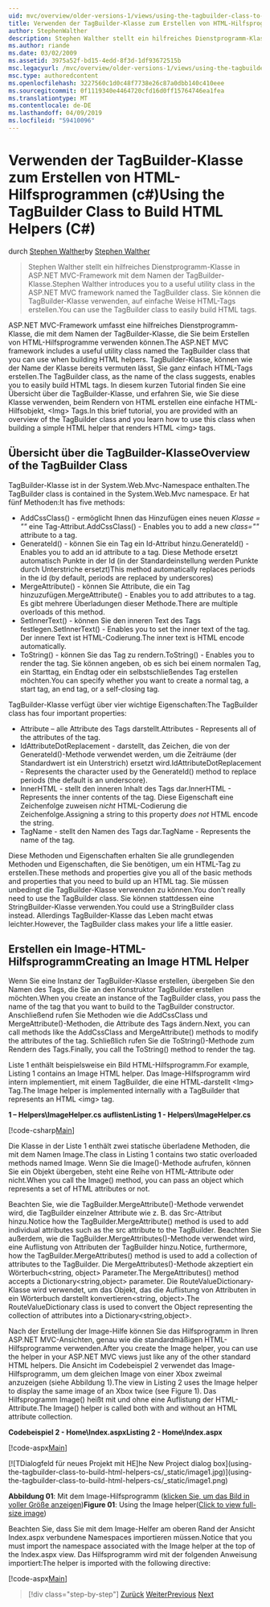 ```yaml
---
uid: mvc/overview/older-versions-1/views/using-the-tagbuilder-class-to-build-html-helpers-cs
title: Verwenden der TagBuilder-Klasse zum Erstellen von HTML-Hilfsprogrammen (c#) | Microsoft-Dokumentation
author: StephenWalther
description: Stephen Walther stellt ein hilfreiches Dienstprogramm-Klasse in ASP.NET MVC-Framework mit dem Namen der TagBuilder-Klasse. Sie können die TagBuilder-Klasse, um problemlos verwenden...
ms.author: riande
ms.date: 03/02/2009
ms.assetid: 3975a52f-bd15-4edd-8f3d-1df93672515b
msc.legacyurl: /mvc/overview/older-versions-1/views/using-the-tagbuilder-class-to-build-html-helpers-cs
msc.type: authoredcontent
ms.openlocfilehash: 3227560c1d0c48f7738e26c87a0dbb140c410eee
ms.sourcegitcommit: 0f1119340e4464720cfd16d0ff15764746ea1fea
ms.translationtype: MT
ms.contentlocale: de-DE
ms.lasthandoff: 04/09/2019
ms.locfileid: "59410096"
---
```

# <a name="using-the-tagbuilder-class-to-build-html-helpers-c"></a><span data-ttu-id="94157-104">Verwenden der TagBuilder-Klasse zum Erstellen von HTML-Hilfsprogrammen (c#)</span><span class="sxs-lookup"><span data-stu-id="94157-104">Using the TagBuilder Class to Build HTML Helpers (C#)</span></span>

<span data-ttu-id="94157-105">durch [Stephen Walther](https://github.com/StephenWalther)</span><span class="sxs-lookup"><span data-stu-id="94157-105">by [Stephen Walther](https://github.com/StephenWalther)</span></span>

> <span data-ttu-id="94157-106">Stephen Walther stellt ein hilfreiches Dienstprogramm-Klasse in ASP.NET MVC-Framework mit dem Namen der TagBuilder-Klasse.</span><span class="sxs-lookup"><span data-stu-id="94157-106">Stephen Walther introduces you to a useful utility class in the ASP.NET MVC framework named the TagBuilder class.</span></span> <span data-ttu-id="94157-107">Sie können die TagBuilder-Klasse verwenden, auf einfache Weise HTML-Tags erstellen.</span><span class="sxs-lookup"><span data-stu-id="94157-107">You can use the TagBuilder class to easily build HTML tags.</span></span>


<span data-ttu-id="94157-108">ASP.NET MVC-Framework umfasst eine hilfreiches Dienstprogramm-Klasse, die mit dem Namen der TagBuilder-Klasse, die Sie beim Erstellen von HTML-Hilfsprogramme verwenden können.</span><span class="sxs-lookup"><span data-stu-id="94157-108">The ASP.NET MVC framework includes a useful utility class named the TagBuilder class that you can use when building HTML helpers.</span></span> <span data-ttu-id="94157-109">TagBuilder-Klasse, können wie der Name der Klasse bereits vermuten lässt, Sie ganz einfach HTML-Tags erstellen.</span><span class="sxs-lookup"><span data-stu-id="94157-109">The TagBuilder class, as the name of the class suggests, enables you to easily build HTML tags.</span></span> <span data-ttu-id="94157-110">In diesem kurzen Tutorial finden Sie eine Übersicht über die TagBuilder-Klasse, und erfahren Sie, wie Sie diese Klasse verwenden, beim Rendern von HTML erstellen eine einfache HTML-Hilfsobjekt, &lt;Img&gt; Tags.</span><span class="sxs-lookup"><span data-stu-id="94157-110">In this brief tutorial, you are provided with an overview of the TagBuilder class and you learn how to use this class when building a simple HTML helper that renders HTML &lt;img&gt; tags.</span></span>

## <a name="overview-of-the-tagbuilder-class"></a><span data-ttu-id="94157-111">Übersicht über die TagBuilder-Klasse</span><span class="sxs-lookup"><span data-stu-id="94157-111">Overview of the TagBuilder Class</span></span>

<span data-ttu-id="94157-112">TagBuilder-Klasse ist in der System.Web.Mvc-Namespace enthalten.</span><span class="sxs-lookup"><span data-stu-id="94157-112">The TagBuilder class is contained in the System.Web.Mvc namespace.</span></span> <span data-ttu-id="94157-113">Er hat fünf Methoden:</span><span class="sxs-lookup"><span data-stu-id="94157-113">It has five methods:</span></span>

- <span data-ttu-id="94157-114">AddCssClass() - ermöglicht Ihnen das Hinzufügen eines neuen *Klasse = ""* eine Tag-Attribut.</span><span class="sxs-lookup"><span data-stu-id="94157-114">AddCssClass() - Enables you to add a new *class=""* attribute to a tag.</span></span>
- <span data-ttu-id="94157-115">GenerateId() - können Sie ein Tag ein Id-Attribut hinzu.</span><span class="sxs-lookup"><span data-stu-id="94157-115">GenerateId() - Enables you to add an id attribute to a tag.</span></span> <span data-ttu-id="94157-116">Diese Methode ersetzt automatisch Punkte in der Id (in der Standardeinstellung werden Punkte durch Unterstriche ersetzt)</span><span class="sxs-lookup"><span data-stu-id="94157-116">This method automatically replaces periods in the id (by default, periods are replaced by underscores)</span></span>
- <span data-ttu-id="94157-117">MergeAttribute() - können Sie Attribute, die ein Tag hinzuzufügen.</span><span class="sxs-lookup"><span data-stu-id="94157-117">MergeAttribute() - Enables you to add attributes to a tag.</span></span> <span data-ttu-id="94157-118">Es gibt mehrere Überladungen dieser Methode.</span><span class="sxs-lookup"><span data-stu-id="94157-118">There are multiple overloads of this method.</span></span>
- <span data-ttu-id="94157-119">SetInnerText() - können Sie den inneren Text des Tags festlegen.</span><span class="sxs-lookup"><span data-stu-id="94157-119">SetInnerText() - Enables you to set the inner text of the tag.</span></span> <span data-ttu-id="94157-120">Der innere Text ist HTML-Codierung.</span><span class="sxs-lookup"><span data-stu-id="94157-120">The inner text is HTML encode automatically.</span></span>
- <span data-ttu-id="94157-121">ToString() - können Sie das Tag zu rendern.</span><span class="sxs-lookup"><span data-stu-id="94157-121">ToString() - Enables you to render the tag.</span></span> <span data-ttu-id="94157-122">Sie können angeben, ob es sich bei einem normalen Tag, ein Starttag, ein Endtag oder ein selbstschließendes Tag erstellen möchten.</span><span class="sxs-lookup"><span data-stu-id="94157-122">You can specify whether you want to create a normal tag, a start tag, an end tag, or a self-closing tag.</span></span>
  

<span data-ttu-id="94157-123">TagBuilder-Klasse verfügt über vier wichtige Eigenschaften:</span><span class="sxs-lookup"><span data-stu-id="94157-123">The TagBuilder class has four important properties:</span></span>

- <span data-ttu-id="94157-124">Attribute – alle Attribute des Tags darstellt.</span><span class="sxs-lookup"><span data-stu-id="94157-124">Attributes - Represents all of the attributes of the tag.</span></span>
- <span data-ttu-id="94157-125">IdAttributeDotReplacement - darstellt, das Zeichen, die von der GenerateId()-Methode verwendet werden, um die Zeiträume (der Standardwert ist ein Unterstrich) ersetzt wird.</span><span class="sxs-lookup"><span data-stu-id="94157-125">IdAttributeDotReplacement - Represents the character used by the GenerateId() method to replace periods (the default is an underscore).</span></span>
- <span data-ttu-id="94157-126">InnerHTML - stellt den inneren Inhalt des Tags dar.</span><span class="sxs-lookup"><span data-stu-id="94157-126">InnerHTML - Represents the inner contents of the tag.</span></span> <span data-ttu-id="94157-127">Diese Eigenschaft eine Zeichenfolge zuweisen *nicht* HTML-Codierung die Zeichenfolge.</span><span class="sxs-lookup"><span data-stu-id="94157-127">Assigning a string to this property *does not* HTML encode the string.</span></span>
- <span data-ttu-id="94157-128">TagName - stellt den Namen des Tags dar.</span><span class="sxs-lookup"><span data-stu-id="94157-128">TagName - Represents the name of the tag.</span></span>

<span data-ttu-id="94157-129">Diese Methoden und Eigenschaften erhalten Sie alle grundlegenden Methoden und Eigenschaften, die Sie benötigen, um ein HTML-Tag zu erstellen.</span><span class="sxs-lookup"><span data-stu-id="94157-129">These methods and properties give you all of the basic methods and properties that you need to build up an HTML tag.</span></span> <span data-ttu-id="94157-130">Sie müssen unbedingt die TagBuilder-Klasse verwenden zu können.</span><span class="sxs-lookup"><span data-stu-id="94157-130">You don't really need to use the TagBuilder class.</span></span> <span data-ttu-id="94157-131">Sie können stattdessen eine StringBuilder-Klasse verwenden.</span><span class="sxs-lookup"><span data-stu-id="94157-131">You could use a StringBuilder class instead.</span></span> <span data-ttu-id="94157-132">Allerdings TagBuilder-Klasse das Leben macht etwas leichter.</span><span class="sxs-lookup"><span data-stu-id="94157-132">However, the TagBuilder class makes your life a little easier.</span></span>

## <a name="creating-an-image-html-helper"></a><span data-ttu-id="94157-133">Erstellen ein Image-HTML-Hilfsprogramm</span><span class="sxs-lookup"><span data-stu-id="94157-133">Creating an Image HTML Helper</span></span>

<span data-ttu-id="94157-134">Wenn Sie eine Instanz der TagBuilder-Klasse erstellen, übergeben Sie den Namen des Tags, die Sie an den Konstruktor TagBuilder erstellen möchten.</span><span class="sxs-lookup"><span data-stu-id="94157-134">When you create an instance of the TagBuilder class, you pass the name of the tag that you want to build to the TagBuilder constructor.</span></span> <span data-ttu-id="94157-135">Anschließend rufen Sie Methoden wie die AddCssClass und MergeAttribute()-Methoden, die Attribute des Tags ändern.</span><span class="sxs-lookup"><span data-stu-id="94157-135">Next, you can call methods like the AddCssClass and MergeAttribute() methods to modify the attributes of the tag.</span></span> <span data-ttu-id="94157-136">Schließlich rufen Sie die ToString()-Methode zum Rendern des Tags.</span><span class="sxs-lookup"><span data-stu-id="94157-136">Finally, you call the ToString() method to render the tag.</span></span>

<span data-ttu-id="94157-137">Liste 1 enthält beispielsweise ein Bild HTML-Hilfsprogramm.</span><span class="sxs-lookup"><span data-stu-id="94157-137">For example, Listing 1 contains an Image HTML helper.</span></span> <span data-ttu-id="94157-138">Das Image-Hilfsprogramm wird intern implementiert, mit einem TagBuilder, die eine HTML-darstellt &lt;Img&gt; Tag.</span><span class="sxs-lookup"><span data-stu-id="94157-138">The Image helper is implemented internally with a TagBuilder that represents an HTML &lt;img&gt; tag.</span></span>

**<span data-ttu-id="94157-139">1 – Helpers\ImageHelper.cs auflisten</span><span class="sxs-lookup"><span data-stu-id="94157-139">Listing 1 - Helpers\ImageHelper.cs</span></span>**

[!code-csharp[Main](using-the-tagbuilder-class-to-build-html-helpers-cs/samples/sample1.cs)]

<span data-ttu-id="94157-140">Die Klasse in der Liste 1 enthält zwei statische überladene Methoden, die mit dem Namen Image.</span><span class="sxs-lookup"><span data-stu-id="94157-140">The class in Listing 1 contains two static overloaded methods named Image.</span></span> <span data-ttu-id="94157-141">Wenn Sie die Image()-Methode aufrufen, können Sie ein Objekt übergeben, steht eine Reihe von HTML-Attribute oder nicht.</span><span class="sxs-lookup"><span data-stu-id="94157-141">When you call the Image() method, you can pass an object which represents a set of HTML attributes or not.</span></span>

<span data-ttu-id="94157-142">Beachten Sie, wie die TagBuilder.MergeAttribute()-Methode verwendet wird, die TagBuilder einzelner Attribute wie z. B. das Src-Attribut hinzu.</span><span class="sxs-lookup"><span data-stu-id="94157-142">Notice how the TagBuilder.MergeAttribute() method is used to add individual attributes such as the src attribute to the TagBuilder.</span></span> <span data-ttu-id="94157-143">Beachten Sie außerdem, wie die TagBuilder.MergeAttributes()-Methode verwendet wird, eine Auflistung von Attributen der TagBuilder hinzu.</span><span class="sxs-lookup"><span data-stu-id="94157-143">Notice, furthermore, how the TagBuilder.MergeAttributes() method is used to add a collection of attributes to the TagBuilder.</span></span> <span data-ttu-id="94157-144">Die MergeAttributes()-Methode akzeptiert ein Wörterbuch&lt;string, object&gt; Parameter.</span><span class="sxs-lookup"><span data-stu-id="94157-144">The MergeAttributes() method accepts a Dictionary&lt;string,object&gt; parameter.</span></span> <span data-ttu-id="94157-145">Die RouteValueDictionary-Klasse wird verwendet, um das Objekt, das die Auflistung von Attributen in ein Wörterbuch darstellt konvertieren&lt;string, object&gt;.</span><span class="sxs-lookup"><span data-stu-id="94157-145">The RouteValueDictionary class is used to convert the Object representing the collection of attributes into a Dictionary&lt;string,object&gt;.</span></span>

<span data-ttu-id="94157-146">Nach der Erstellung der Image-Hilfe können Sie das Hilfsprogramm in Ihren ASP.NET MVC-Ansichten, genau wie die standardmäßigen HTML-Hilfsprogramme verwenden.</span><span class="sxs-lookup"><span data-stu-id="94157-146">After you create the Image helper, you can use the helper in your ASP.NET MVC views just like any of the other standard HTML helpers.</span></span> <span data-ttu-id="94157-147">Die Ansicht im Codebeispiel 2 verwendet das Image-Hilfsprogramm, um dem gleichen Image von einer Xbox zweimal anzuzeigen (siehe Abbildung 1).</span><span class="sxs-lookup"><span data-stu-id="94157-147">The view in Listing 2 uses the Image helper to display the same image of an Xbox twice (see Figure 1).</span></span> <span data-ttu-id="94157-148">Das Hilfsprogramm Image() heißt mit und ohne eine Auflistung der HTML-Attribute.</span><span class="sxs-lookup"><span data-stu-id="94157-148">The Image() helper is called both with and without an HTML attribute collection.</span></span>

**<span data-ttu-id="94157-149">Codebeispiel 2 - Home\Index.aspx</span><span class="sxs-lookup"><span data-stu-id="94157-149">Listing 2 - Home\Index.aspx</span></span>**

[!code-aspx[Main](using-the-tagbuilder-class-to-build-html-helpers-cs/samples/sample2.aspx)]


[![T<span data-ttu-id="94157-150">Dialogfeld für neues Projekt mit HE]</span><span class="sxs-lookup"><span data-stu-id="94157-150">he New Project dialog box]</span></span>(using-the-tagbuilder-class-to-build-html-helpers-cs/_static/image1.jpg)](using-the-tagbuilder-class-to-build-html-helpers-cs/_static/image1.png)

<span data-ttu-id="94157-151">**Abbildung 01**: Mit dem Image-Hilfsprogramm ([klicken Sie, um das Bild in voller Größe anzeigen](using-the-tagbuilder-class-to-build-html-helpers-cs/_static/image2.png))</span><span class="sxs-lookup"><span data-stu-id="94157-151">**Figure 01**: Using the Image helper([Click to view full-size image](using-the-tagbuilder-class-to-build-html-helpers-cs/_static/image2.png))</span></span>


<span data-ttu-id="94157-152">Beachten Sie, dass Sie mit dem Image-Helfer am oberen Rand der Ansicht Index.aspx verbundene Namespaces importieren müssen.</span><span class="sxs-lookup"><span data-stu-id="94157-152">Notice that you must import the namespace associated with the Image helper at the top of the Index.aspx view.</span></span> <span data-ttu-id="94157-153">Das Hilfsprogramm wird mit der folgenden Anweisung importiert:</span><span class="sxs-lookup"><span data-stu-id="94157-153">The helper is imported with the following directive:</span></span>

[!code-aspx[Main](using-the-tagbuilder-class-to-build-html-helpers-cs/samples/sample3.aspx)]

> [!div class="step-by-step"]
> <span data-ttu-id="94157-154">[Zurück](creating-custom-html-helpers-cs.md)
> [Weiter](creating-page-layouts-with-view-master-pages-cs.md)</span><span class="sxs-lookup"><span data-stu-id="94157-154">[Previous](creating-custom-html-helpers-cs.md)
[Next](creating-page-layouts-with-view-master-pages-cs.md)</span></span>
